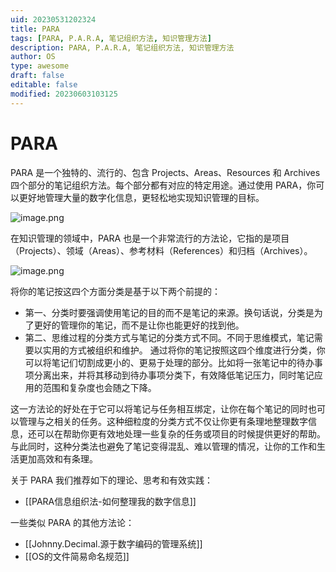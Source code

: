 ```yaml
---
uid: 20230531202324
title: PARA
tags: [PARA, P.A.R.A, 笔记组织方法, 知识管理方法]
description: PARA, P.A.R.A, 笔记组织方法, 知识管理方法
author: OS
type: awesome
draft: false
editable: false
modified: 20230603103125
---
```


# PARA

PARA 是一个独特的、流行的、包含 Projects、Areas、Resources 和 Archives 四个部分的笔记组织方法。每个部分都有对应的特定用途。通过使用 PARA，你可以更好地管理大量的数字化信息，更轻松地实现知识管理的目标。

![image.png](https://cdn.pkmer.cn/images/20230531205558.png!pkmer)

在知识管理的领域中，PARA 也是一个非常流行的方法论，它指的是项目（Projects）、领域（Areas）、参考材料（References）和归档（Archives）。

![image.png](https://cdn.pkmer.cn/images/20230531205523.png!pkmer)

将你的笔记按这四个方面分类是基于以下两个前提的：

- 第一、分类时要强调使用笔记的目的而不是笔记的来源。换句话说，分类是为了更好的管理你的笔记，而不是让你也能更好的找到他。
- 第二、思维过程的分类方式与笔记的分类方式不同。不同于思维模式，笔记需要以实用的方式被组织和维护。 通过将你的笔记按照这四个维度进行分类，你可以将笔记们切割成更小的、更易于处理的部分。比如将一张笔记中的待办事项分离出来，并将其移动到待办事项分类下，有效降低笔记压力，同时笔记应用的范围和复杂度也会随之下降。

这一方法论的好处在于它可以将笔记与任务相互绑定，让你在每个笔记的同时也可以管理与之相关的任务。这种细粒度的分类方式不仅让你更有条理地整理数字信息，还可以在帮助你更有效地处理一些复杂的任务或项目的时候提供更好的帮助。与此同时，这种分类法也避免了笔记变得混乱、难以管理的情况，让你的工作和生活更加高效和有条理。

关于 PARA 我们推荐如下的理论、思考和有效实践：

- [[PARA信息组织法-如何整理我的数字信息]]

一些类似 PARA 的其他方法论：

- [[Johnny.Decimal.源于数字编码的管理系统]]
- [[OS的文件简易命名规范]]